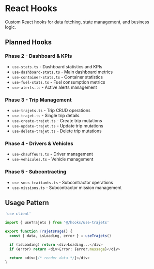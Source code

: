 # React Hooks

Custom React hooks for data fetching, state management, and business logic.

## Planned Hooks

### Phase 2 - Dashboard & KPIs
- `use-stats.ts` - Dashboard statistics and KPIs
- `use-dashboard-stats.ts` - Main dashboard metrics
- `use-container-stats.ts` - Container statistics
- `use-fuel-stats.ts` - Fuel consumption metrics
- `use-alerts.ts` - Active alerts management

### Phase 3 - Trip Management
- `use-trajets.ts` - Trip CRUD operations
- `use-trajet.ts` - Single trip details
- `use-create-trajet.ts` - Create trip mutations
- `use-update-trajet.ts` - Update trip mutations
- `use-delete-trajet.ts` - Delete trip mutations

### Phase 4 - Drivers & Vehicles
- `use-chauffeurs.ts` - Driver management
- `use-vehicules.ts` - Vehicle management

### Phase 5 - Subcontracting
- `use-sous-traitants.ts` - Subcontractor operations
- `use-missions.ts` - Subcontractor mission management

## Usage Pattern

```typescript
'use client'

import { useTrajets } from '@/hooks/use-trajets'

export function TrajetsPage() {
  const { data, isLoading, error } = useTrajets()

  if (isLoading) return <div>Loading...</div>
  if (error) return <div>Error: {error.message}</div>

  return <div>{/* render data */}</div>
}
```
